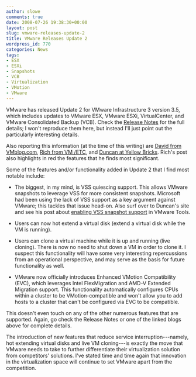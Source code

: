 ```yaml
---
author: slowe
comments: true
date: 2008-07-26 19:38:30+00:00
layout: post
slug: vmware-releases-update-2
title: VMware Releases Update 2
wordpress_id: 770
categories: News
tags:
- ESX
- ESXi
- Snapshots
- VCB
- Virtualization
- VMotion
- VMware
---
```


VMware has released Update 2 for VMware Infrastructure 3 version 3.5, which includes updates to VMware ESX, VMware ESXi, VirtualCenter, and VMware Consolidated Backup (VCB). Check the [Release Notes](http://www.vmware.com/support/vi3/doc/vi3_esx35u2_vc25u2_rel_notes.html) for the full details; I won't reproduce them here, but instead I'll just point out the particularly interesting details.

Also reporting this information (at the time of this writing) are [David from VMblog.com](http://vmblog.com/archive/2008/07/26/vmware-releases-update-2-for-esx-3-5.aspx), [Rich from VM /ETC](http://vmetc.com/2008/07/26/esx-35-update-2-released-with-new-fixes-and-new-features/#more-546), and [Duncan at Yellow Bricks](http://www.yellow-bricks.com/2008/07/26/esx-35-update-2-available-now/). Rich's post also highlights in red the features that he finds most significant.

Some of the features and/or functionality added in Update 2 that I find most notable include:

* The biggest, in my mind, is VSS quiescing support. This allows VMware snapshots to leverage VSS for more consistent snapshots. Microsoft had been using the lack of VSS support as a key argument against VMware; this tackles that issue head-on. Also surf over to Duncan's site and see his post about [enabling VSS snapshot support](http://www.yellow-bricks.com/2008/07/26/vss-snapshots/) in VMware Tools.

* Users can now hot extend a virtual disk (extend a virtual disk while the VM is running).

* Users can clone a virtual machine while it is up and running (live cloning). There is now no need to shut down a VM in order to clone it. I suspect this functionality will have some very interesting repercussions from an operational perspective, and may serve as the basis for future functionality as well.

* VMware now officially introduces Enhanced VMotion Compatibility (EVC), which leverages Intel FlexMigration and AMD-V Extended Migration support. This functionality automatically configures CPUs within a cluster to be VMotion-compatible and won't allow you to add hosts to a cluster that can't be configured via EVC to be compatible.

This doesn't even touch on any of the other numerous features that are supported. Again, go check the Release Notes or one of the linked blogs above for complete details.

The introduction of new features that reduce service interruption---namely, hot extending virtual disks and live VM cloning---is exactly the move that VMware needs to take to further differentiate their virtualization solution from competitors' solutions. I've stated time and time again that innovation in the virtualization space will continue to set VMware apart from the competition.
